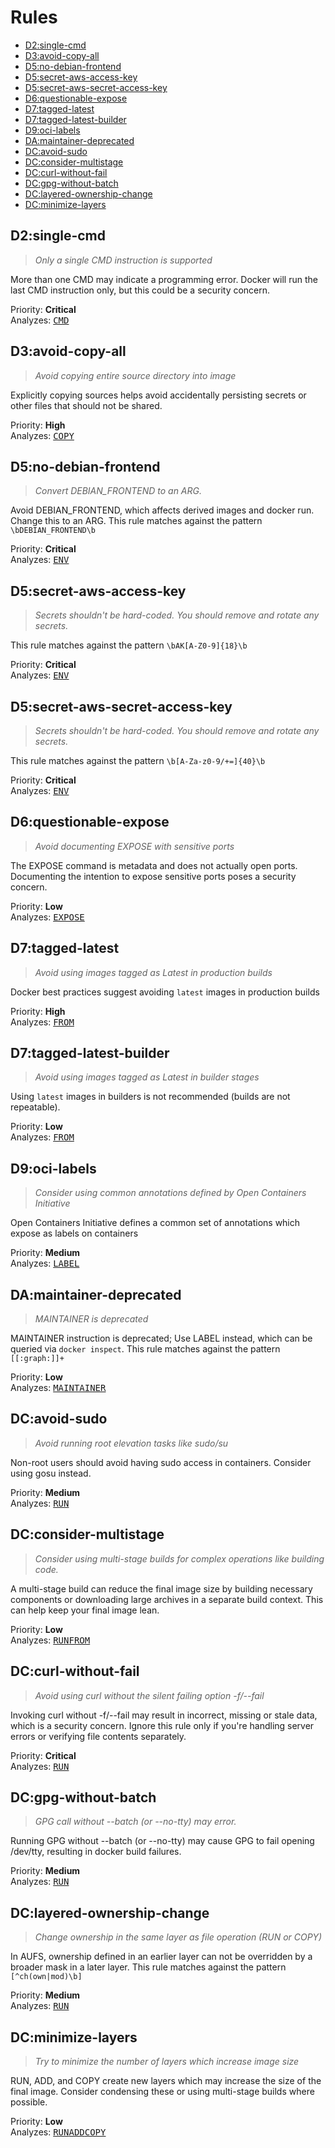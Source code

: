 # Rules
*  [D2:single-cmd](#d2single-cmd)
*  [D3:avoid-copy-all](#d3avoid-copy-all)
*  [D5:no-debian-frontend](#d5no-debian-frontend)
*  [D5:secret-aws-access-key](#d5secret-aws-access-key)
*  [D5:secret-aws-secret-access-key](#d5secret-aws-secret-access-key)
*  [D6:questionable-expose](#d6questionable-expose)
*  [D7:tagged-latest](#d7tagged-latest)
*  [D7:tagged-latest-builder](#d7tagged-latest-builder)
*  [D9:oci-labels](#d9oci-labels)
*  [DA:maintainer-deprecated](#damaintainer-deprecated)
*  [DC:avoid-sudo](#dcavoid-sudo)
*  [DC:consider-multistage](#dcconsider-multistage)
*  [DC:curl-without-fail](#dccurl-without-fail)
*  [DC:gpg-without-batch](#dcgpg-without-batch)
*  [DC:layered-ownership-change](#dclayered-ownership-change)
*  [DC:minimize-layers](#dcminimize-layers)


## D2:single-cmd

> _Only a single CMD instruction is supported_

More than one CMD may indicate a programming error. Docker will run the last CMD instruction only, but this could be a security concern.

Priority: **Critical**  
Analyzes: <kbd><a href="https://docs.docker.com/engine/reference/builder/#cmd">CMD</a></kbd>

## D3:avoid-copy-all

> _Avoid copying entire source directory into image_

Explicitly copying sources helps avoid accidentally persisting secrets or other files that should not be shared.

Priority: **High**  
Analyzes: <kbd><a href="https://docs.docker.com/engine/reference/builder/#copy">COPY</a></kbd>

## D5:no-debian-frontend

> _Convert DEBIAN_FRONTEND to an ARG._

Avoid DEBIAN_FRONTEND, which affects derived images and docker run. Change this to an ARG.
This rule matches against the pattern `\bDEBIAN_FRONTEND\b`

Priority: **Critical**  
Analyzes: <kbd><a href="https://docs.docker.com/engine/reference/builder/#env">ENV</a></kbd>

## D5:secret-aws-access-key

> _Secrets shouldn&#39;t be hard-coded. You should remove and rotate any secrets._

This rule matches against the pattern `\bAK[A-Z0-9]{18}\b`

Priority: **Critical**  
Analyzes: <kbd><a href="https://docs.docker.com/engine/reference/builder/#env">ENV</a></kbd>

## D5:secret-aws-secret-access-key

> _Secrets shouldn&#39;t be hard-coded. You should remove and rotate any secrets._

This rule matches against the pattern `\b[A-Za-z0-9/+=]{40}\b`

Priority: **Critical**  
Analyzes: <kbd><a href="https://docs.docker.com/engine/reference/builder/#env">ENV</a></kbd>

## D6:questionable-expose

> _Avoid documenting EXPOSE with sensitive ports_

The EXPOSE command is metadata and does not actually open ports. Documenting the intention to expose sensitive ports poses a security concern.

Priority: **Low**  
Analyzes: <kbd><a href="https://docs.docker.com/engine/reference/builder/#expose">EXPOSE</a></kbd>

## D7:tagged-latest

> _Avoid using images tagged as Latest in production builds_

Docker best practices suggest avoiding `latest` images in production builds

Priority: **High**  
Analyzes: <kbd><a href="https://docs.docker.com/engine/reference/builder/#from">FROM</a></kbd>

## D7:tagged-latest-builder

> _Avoid using images tagged as Latest in builder stages_

Using `latest` images in builders is not recommended (builds are not repeatable).

Priority: **Low**  
Analyzes: <kbd><a href="https://docs.docker.com/engine/reference/builder/#from">FROM</a></kbd>

## D9:oci-labels

> _Consider using common annotations defined by Open Containers Initiative_

Open Containers Initiative defines a common set of annotations which expose as labels on containers

Priority: **Medium**  
Analyzes: <kbd><a href="https://docs.docker.com/engine/reference/builder/#label">LABEL</a></kbd>

## DA:maintainer-deprecated

> _MAINTAINER is deprecated_

MAINTAINER instruction is deprecated; Use LABEL instead, which can be queried via `docker inspect`.
This rule matches against the pattern `[[:graph:]]+`

Priority: **Low**  
Analyzes: <kbd><a href="https://docs.docker.com/engine/reference/builder/#maintainer">MAINTAINER</a></kbd>

## DC:avoid-sudo

> _Avoid running root elevation tasks like sudo/su_

Non-root users should avoid having sudo access in containers. Consider using gosu instead.

Priority: **Medium**  
Analyzes: <kbd><a href="https://docs.docker.com/engine/reference/builder/#run">RUN</a></kbd>

## DC:consider-multistage

> _Consider using multi-stage builds for complex operations like building code._

A multi-stage build can reduce the final image size by building necessary components or downloading large archives in a separate build context. This can help keep your final image lean.

Priority: **Low**  
Analyzes: <kbd><a href="https://docs.docker.com/engine/reference/builder/#run">RUN</a></kbd><kbd><a href="https://docs.docker.com/engine/reference/builder/#from">FROM</a></kbd>

## DC:curl-without-fail

> _Avoid using curl without the silent failing option -f/--fail_

Invoking curl without -f/--fail may result in incorrect, missing or stale data, which is a security concern. Ignore this rule only if you&#39;re handling server errors or verifying file contents separately.

Priority: **Critical**  
Analyzes: <kbd><a href="https://docs.docker.com/engine/reference/builder/#run">RUN</a></kbd>

## DC:gpg-without-batch

> _GPG call without --batch (or --no-tty) may error._

Running GPG without --batch (or --no-tty) may cause GPG to fail opening /dev/tty, resulting in docker build failures.

Priority: **Medium**  
Analyzes: <kbd><a href="https://docs.docker.com/engine/reference/builder/#run">RUN</a></kbd>

## DC:layered-ownership-change

> _Change ownership in the same layer as file operation (RUN or COPY)_

In AUFS, ownership defined in an earlier layer can not be overridden by a broader mask in a later layer.
This rule matches against the pattern `[^ch(own|mod)\b]`

Priority: **Medium**  
Analyzes: <kbd><a href="https://docs.docker.com/engine/reference/builder/#run">RUN</a></kbd>

## DC:minimize-layers

> _Try to minimize the number of layers which increase image size_

RUN, ADD, and COPY create new layers which may increase the size of the final image. Consider condensing these or using multi-stage builds where possible.

Priority: **Low**  
Analyzes: <kbd><a href="https://docs.docker.com/engine/reference/builder/#run">RUN</a></kbd><kbd><a href="https://docs.docker.com/engine/reference/builder/#add">ADD</a></kbd><kbd><a href="https://docs.docker.com/engine/reference/builder/#copy">COPY</a></kbd>

